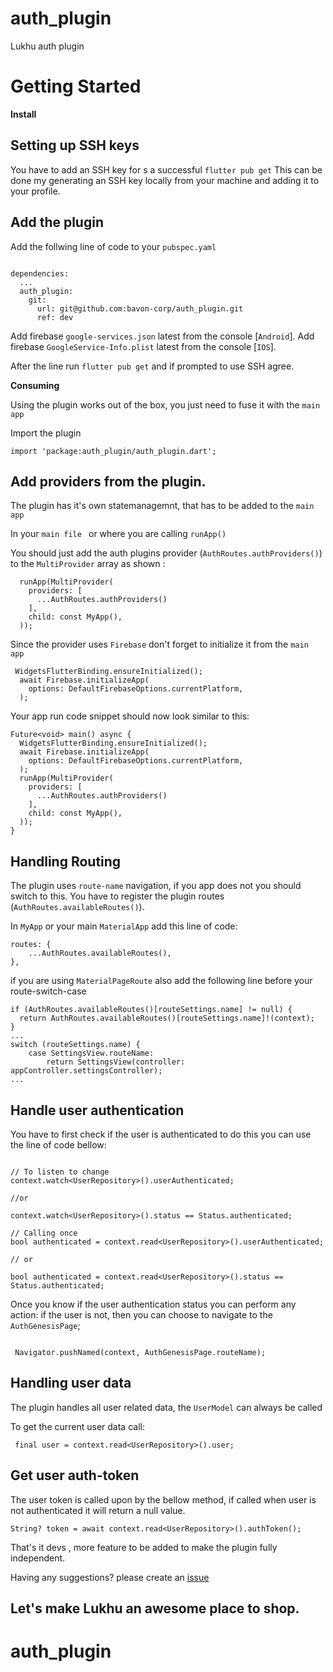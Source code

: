 # auth_plugin

Lukhu auth plugin

# Getting Started

**Install**

## Setting up SSH keys

You have to add an SSH key for s a successful `flutter pub get`
This can be done my generating an SSH key locally from your machine and adding it to your profile.

## Add the plugin

Add the follwing line of code to your `pubspec.yaml`

```

dependencies:
  ...
  auth_plugin:
	git: 
	  url: git@github.com:bavon-corp/auth_plugin.git
	  ref: dev

```

Add firebase `google-services.json` latest from the console [`Android`].
Add firebase `GoogleService-Info.plist` latest from the console [`IOS`].

After the line run `flutter pub get` and if prompted to use SSH agree.

**Consuming**

Using the plugin works out of the box, you just need to fuse it with the `main app`

Import the plugin

```
import 'package:auth_plugin/auth_plugin.dart';

```

## Add providers from the plugin.

The plugin has it's own statemanagemnt, that has to be added to the `main app`

In your `main file ` or where you are calling `runApp()`

You should just add the auth plugins provider (`AuthRoutes.authProviders()`) to the `MultiProvider` array as shown :

```
  runApp(MultiProvider(
    providers: [
      ...AuthRoutes.authProviders()
    ],
    child: const MyApp(),
  ));

```

Since the provider uses `Firebase` don't forget to initialize it from the `main app`
```
 WidgetsFlutterBinding.ensureInitialized();
  await Firebase.initializeApp(
    options: DefaultFirebaseOptions.currentPlatform,
  );

```

Your app run code snippet should now look similar to this:

```
Future<void> main() async {
  WidgetsFlutterBinding.ensureInitialized();
  await Firebase.initializeApp(
    options: DefaultFirebaseOptions.currentPlatform,
  );
  runApp(MultiProvider(
    providers: [
      ...AuthRoutes.authProviders()
    ],
    child: const MyApp(),
  ));
}

```


## Handling Routing

The plugin uses `route-name` navigation, if you app does not you should switch to this.
You have to register the plugin routes (`AuthRoutes.availableRoutes()`).

In `MyApp` or your main `MaterialApp` add this line of code:

```
routes: {
    ...AuthRoutes.availableRoutes(),
},

```

if you are using `MaterialPageRoute` also add the following line before your route-switch-case

```
if (AuthRoutes.availableRoutes()[routeSettings.name] != null) {
  return AuthRoutes.availableRoutes()[routeSettings.name]!(context);
}
...
switch (routeSettings.name) {
    case SettingsView.routeName:
        return SettingsView(controller: appController.settingsController);
...

```

## Handle user authentication

You have to first check if the user is authenticated to do this you can use the line of code bellow:

```

// To listen to change
context.watch<UserRepository>().userAuthenticated;

//or

context.watch<UserRepository>().status == Status.authenticated;

// Calling once
bool authenticated = context.read<UserRepository>().userAuthenticated;

// or

bool authenticated = context.read<UserRepository>().status == Status.authenticated;

```

Once you know if the user authentication status you can perform any action:
if the user is not, then you can choose to navigate to the `AuthGenesisPage`;

```

 Navigator.pushNamed(context, AuthGenesisPage.routeName);

```

## Handling user data

The plugin handles all user related data, the `UserModel` can always be called

To get the current user data call:

```
 final user = context.read<UserRepository>().user;

```

## Get user auth-token

The user token is called upon by the bellow method, if called when user is not authenticated it will return a null value.
```
String? token = await context.read<UserRepository>().authToken();

```

That's it devs , more feature to be added to make the plugin fully independent.

Having any suggestions? please create an [issue](https://github.com/lukhu-inc/auth-plugin/issues/new)

## Let's make Lukhu an awesome place to shop.
# auth_plugin
